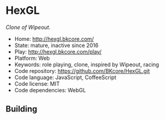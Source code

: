 # HexGL

_Clone of Wipeout._

- Home: http://hexgl.bkcore.com/
- State: mature, inactive since 2016
- Play: http://hexgl.bkcore.com/play/
- Platform: Web
- Keywords: role playing, clone, inspired by Wipeout, racing
- Code repository: https://github.com/BKcore/HexGL.git
- Code language: JavaScript, CoffeeScript
- Code license: MIT
- Code dependencies: WebGL

## Building
